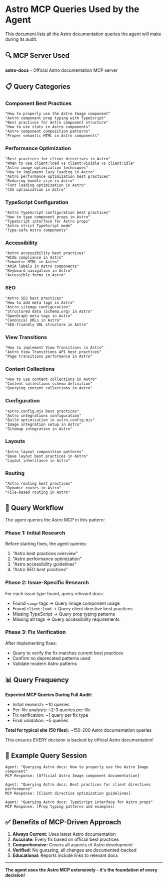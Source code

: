# Astro MCP Queries Used by the Agent

This document lists all the Astro documentation queries the agent will make during its audit.

## 🔍 MCP Server Used
**astro-docs** - Official Astro documentation MCP server

## 📋 Query Categories

### Component Best Practices
```
"How to properly use the Astro Image component"
"Astro component prop typing with TypeScript"
"Best practices for Astro component structure"
"How to use slots in Astro components"
"Astro component composition patterns"
"Proper semantic HTML in Astro components"
```

### Performance Optimization
```
"Best practices for client directives in Astro"
"When to use client:load vs client:visible vs client:idle"
"Astro image optimization techniques"
"How to implement lazy loading in Astro"
"Astro performance optimization best practices"
"Reducing bundle size in Astro"
"Font loading optimization in Astro"
"CSS optimization in Astro"
```

### TypeScript Configuration
```
"Astro TypeScript configuration best practices"
"How to type component props in Astro"
"TypeScript interface for Astro props"
"Astro strict TypeScript mode"
"Type-safe Astro components"
```

### Accessibility
```
"Astro accessibility best practices"
"WCAG compliance in Astro"
"Semantic HTML in Astro"
"ARIA labels in Astro components"
"Keyboard navigation in Astro"
"Accessible forms in Astro"
```

### SEO
```
"Astro SEO best practices"
"How to add meta tags in Astro"
"Astro sitemap configuration"
"Structured data (Schema.org) in Astro"
"OpenGraph meta tags in Astro"
"Canonical URLs in Astro"
"SEO-friendly URL structure in Astro"
```

### View Transitions
```
"How to implement View Transitions in Astro"
"Astro View Transitions API best practices"
"Page transitions performance in Astro"
```

### Content Collections
```
"How to use content collections in Astro"
"Content collections schema definition"
"Querying content collections in Astro"
```

### Configuration
```
"astro.config.mjs best practices"
"Astro integrations configuration"
"Build optimization in astro.config.mjs"
"Image integration setup in Astro"
"Sitemap integration in Astro"
```

### Layouts
```
"Astro layout composition patterns"
"Base layout best practices in Astro"
"Layout inheritance in Astro"
```

### Routing
```
"Astro routing best practices"
"Dynamic routes in Astro"
"File-based routing in Astro"
```

## 🔄 Query Workflow

The agent queries the Astro MCP in this pattern:

### Phase 1: Initial Research
Before starting fixes, the agent queries:
1. "Astro best practices overview"
2. "Astro performance optimization"
3. "Astro accessibility guidelines"
4. "Astro SEO best practices"

### Phase 2: Issue-Specific Research
For each issue type found, query relevant docs:
- Found `<img>` tags → Query image component usage
- Found `client:load` → Query client directive best practices
- Missing TypeScript → Query prop typing patterns
- Missing alt tags → Query accessibility requirements

### Phase 3: Fix Verification
After implementing fixes:
- Query to verify the fix matches current best practices
- Confirm no deprecated patterns used
- Validate modern Astro patterns

## 📊 Query Frequency

**Expected MCP Queries During Full Audit:**
- Initial research: ~10 queries
- Per-file analysis: ~2-3 queries per file
- Fix verification: ~1 query per fix type
- Final validation: ~5 queries

**Total for typical site (50 files):** ~150-200 Astro documentation queries

This ensures EVERY decision is backed by official Astro documentation!

## 🎯 Example Query Session

```
Agent: "Querying Astro docs: How to properly use the Astro Image component"
MCP Response: [Official Astro Image component documentation]

Agent: "Querying Astro docs: Best practices for client directives performance"
MCP Response: [Client directive optimization guidelines]

Agent: "Querying Astro docs: TypeScript interface for Astro props"
MCP Response: [Prop typing patterns and examples]
```

## ✅ Benefits of MCP-Driven Approach

1. **Always Current:** Uses latest Astro documentation
2. **Accurate:** Every fix based on official best practices
3. **Comprehensive:** Covers all aspects of Astro development
4. **Verified:** No guessing, all changes are documented-backed
5. **Educational:** Reports include links to relevant docs

---

**The agent uses the Astro MCP extensively - it's the foundation of every decision!**

